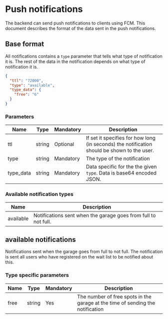 # Push notifications #

The backend can send push notifications to clients using FCM.
This document describes the format of the data sent in the push
notifications.

## Base format ##
All notifications contains a `type` parameter that tells what type of
notification it is. The rest of the data in the notification depends
on what type of notification it is.

``` json
{
  "ttl": "72000",
  "type": "available",
  "type_data": {
    "free": "6"
  }
}
```

### Parameters ###

Name | Type | Mandatory | Description
---- | ---- | --------- | -----------
ttl | string | Optional | If set it specifies for how long (in seconds) the notification should be shown to the user.
type | string | Mandatory | The type of the notification
type_data | string | Mandatory | Data specific for the the given `type`. Data is base64 encoded JSON.


### Available notification types ###

Name | Description
---- | -----------
available| Notifications sent when the garage goes from full to not full.


## available notifications ##
Notifications sent when the garage goes from full to not full. The
notification is sent all users who have registered on the wait list to
be notified about this.

### Type specific parameters ###

Name | Type | Mandatory | Description
---- | ---- | --------- | -----------
free | string | Yes | The number of free spots in the garage at the time of sending the notification

